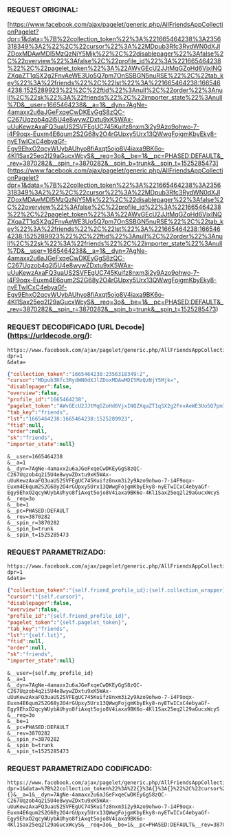 ### REQUEST ORIGINAL:

[https://www.facebook.com/ajax/pagelet/generic.php/AllFriendsAppCollectionPagelet?dpr=1&data=%7B%22collection_token%22%3A%221665464238%3A2356318349%3A2%22%2C%22cursor%22%3A%22MDpub3Rfc3RydWN0dXJlZDoxMDAwMDI5MzQzNjY5Mjk%22%2C%22disablepager%22%3Afalse%2C%22overview%22%3Afalse%2C%22profile_id%22%3A%221665464238%22%2C%22pagelet_token%22%3A%22AWvGEcU2JJtMqGZoHd6VjxINQZXqaZT1qSX2g2FnvAeWE3Uo5Q7pm7OnSSBGN5nuRSE%22%2C%22tab_key%22%3A%22friends%22%2C%22lst%22%3A%221665464238:1665464238:1525289923%22%2C%22ftid%22%3Anull%2C%22order%22%3Anull%2C%22sk%22%3A%22friends%22%2C%22importer_state%22%3Anull%7D&__user=1665464238&__a=1&__dyn=7AgNe-4amaxx2u6aJGeFxqeCwDKEyGgS8zQC-C267Uqzob4q2i5U4e8wywZDxtu9xK5WAx-uUuKewzAxaFQ3uaUS2SVFEgUC745Kuifz8nxm3i2y9Azo9ohwo-7-i4F9oqx-Euxm4E6qum2S2G68y2O4rGUpxy5Urx13QWwgFojgmKbyEky8-nyETwICxC4ebyaGf-Egy9EhxO2qcyWUybAUhyo8fiAxqt5ojo8V4iaxa9BK6o-4Kl1Sax25eq2l29aGucxWcyS&__req=3o&__be=1&__pc=PHASED:DEFAULT&__rev=3870282&__spin_r=3870282&__spin_b=trunk&__spin_t=1525285473] (https://www.facebook.com/ajax/pagelet/generic.php/AllFriendsAppCollectionPagelet?dpr=1&data=%7B%22collection_token%22%3A%221665464238%3A2356318349%3A2%22%2C%22cursor%22%3A%22MDpub3Rfc3RydWN0dXJlZDoxMDAwMDI5MzQzNjY5Mjk%22%2C%22disablepager%22%3Afalse%2C%22overview%22%3Afalse%2C%22profile_id%22%3A%221665464238%22%2C%22pagelet_token%22%3A%22AWvGEcU2JJtMqGZoHd6VjxINQZXqaZT1qSX2g2FnvAeWE3Uo5Q7pm7OnSSBGN5nuRSE%22%2C%22tab_key%22%3A%22friends%22%2C%22lst%22%3A%221665464238:1665464238:1525289923%22%2C%22ftid%22%3Anull%2C%22order%22%3Anull%2C%22sk%22%3A%22friends%22%2C%22importer_state%22%3Anull%7D&__user=1665464238&__a=1&__dyn=7AgNe-4amaxx2u6aJGeFxqeCwDKEyGgS8zQC-C267Uqzob4q2i5U4e8wywZDxtu9xK5WAx-uUuKewzAxaFQ3uaUS2SVFEgUC745Kuifz8nxm3i2y9Azo9ohwo-7-i4F9oqx-Euxm4E6qum2S2G68y2O4rGUpxy5Urx13QWwgFojgmKbyEky8-nyETwICxC4ebyaGf-Egy9EhxO2qcyWUybAUhyo8fiAxqt5ojo8V4iaxa9BK6o-4Kl1Sax25eq2l29aGucxWcyS&__req=3o&__be=1&__pc=PHASED:DEFAULT&__rev=3870282&__spin_r=3870282&__spin_b=trunk&__spin_t=1525285473)

### REQUEST DECODIFICADO [URL Decode] (https://urldecode.org/):

```
https://www.facebook.com/ajax/pagelet/generic.php/AllFriendsAppCollectionPagelet?
dpr=1
&data=
```
```json
{"collection_token":"1665464238:2356318349:2",
"cursor":"MDpub3Rfc3RydWN0dXJlZDoxMDAwMDI5MzQzNjY5Mjk=",
"disablepager":false,
"overview":false,
"profile_id":"1665464238",
"pagelet_token":"AWvGEcU2JJtMqGZoHd6VjxINQZXqaZT1qSX2g2FnvAeWE3Uo5Q7pm7OnSSBGN5nuRSE",
"tab_key":"friends",
"lst":"1665464238:1665464238:1525289923",
"ftid":null,
"order":null,
"sk":"friends",
"importer_state":null}
```
```
&__user=1665464238
&__a=1
&__dyn=7AgNe-4amaxx2u6aJGeFxqeCwDKEyGgS8zQC-C267Uqzob4q2i5U4e8wywZDxtu9xK5WAx-uUuKewzAxaFQ3uaUS2SVFEgUC745Kuifz8nxm3i2y9Azo9ohwo-7-i4F9oqx-Euxm4E6qum2S2G68y2O4rGUpxy5Urx13QWwgFojgmKbyEky8-nyETwICxC4ebyaGf-Egy9EhxO2qcyWUybAUhyo8fiAxqt5ojo8V4iaxa9BK6o-4Kl1Sax25eq2l29aGucxWcyS
&__req=3o
&__be=1
&__pc=PHASED:DEFAULT
&__rev=3870282
&__spin_r=3870282
&__spin_b=trunk
&__spin_t=1525285473
```


### REQUEST PARAMETRIZADO:

```
https://www.facebook.com/ajax/pagelet/generic.php/AllFriendsAppCollectionPagelet?
dpr=1
&data=
```
```json
{"collection_token":"{self.friend_profile_id}:{self.collection_wrapper}:{self.colecao}",
"cursor":"{self.cursor}",
"disablepager":false,
"overview":false,
"profile_id":"{self.friend_profile_id}",
"pagelet_token":"{self.pagelet_token}",
"tab_key":"friends",
"lst":"{self.lst}",
"ftid":null,
"order":null,
"sk":"friends",
"importer_state":null}
```
```
&__user={self.my_profile_id}
&__a=1
&__dyn=7AgNe-4amaxx2u6aJGeFxqeCwDKEyGgS8zQC-C267Uqzob4q2i5U4e8wywZDxtu9xK5WAx-uUuKewzAxaFQ3uaUS2SVFEgUC745Kuifz8nxm3i2y9Azo9ohwo-7-i4F9oqx-Euxm4E6qum2S2G68y2O4rGUpxy5Urx13QWwgFojgmKbyEky8-nyETwICxC4ebyaGf-Egy9EhxO2qcyWUybAUhyo8fiAxqt5ojo8V4iaxa9BK6o-4Kl1Sax25eq2l29aGucxWcyS
&__req=3o
&__be=1
&__pc=PHASED:DEFAULT
&__rev=3870282
&__spin_r=3870282
&__spin_b=trunk
&__spin_t=1525285473
```


### REQUEST PARAMETRIZADO CODIFICADO:

```
https://www.facebook.com/ajax/pagelet/generic.php/AllFriendsAppCollectionPagelet?dpr=1&data=%7B%22collection_token%22%3A%22{}%3A{}%3A{}%22%2C%22cursor%22%3A%22{}%22%2C%22disablepager%22%3Afalse%2C%22overview%22%3Afalse%2C%22profile_id%22%3A%22{}%22%2C%22pagelet_token%22%3A%22{}%22%2C%22tab_key%22%3A%22friends%22%2C%22lst%22%3A%22{}%22%2C%22ftid%22%3Anull%2C%22order%22%3Anull%2C%22sk%22%3A%22friends%22%2C%22importer_state%22%3Anull%7D&__user={}&__a=1&__dyn=7AgNe-4amaxx2u6aJGeFxqeCwDKEyGgS8zQC-C267Uqzob4q2i5U4e8wywZDxtu9xK5WAx-uUuKewzAxaFQ3uaUS2SVFEgUC745Kuifz8nxm3i2y9Azo9ohwo-7-i4F9oqx-Euxm4E6qum2S2G68y2O4rGUpxy5Urx13QWwgFojgmKbyEky8-nyETwICxC4ebyaGf-Egy9EhxO2qcyWUybAUhyo8fiAxqt5ojo8V4iaxa9BK6o-4Kl1Sax25eq2l29aGucxWcyS&__req=3o&__be=1&__pc=PHASED:DEFAULT&__rev=3870282&__spin_r=3870282&__spin_b=trunk&__spin_t=1525285473
```